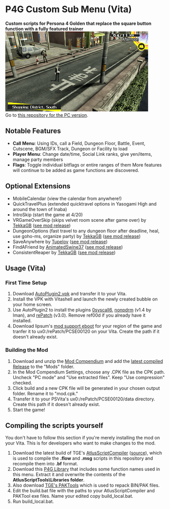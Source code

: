 # P4G Custom Sub Menu (Vita)
**Custom scripts for Persona 4 Golden that replace the square button function with a fully featured trainer**  
<img src="/Screenshots/modmenu.gif?raw=true">  
Go to [this repository for the PC version](https://github.com/ShrineFox/Persona-4-Golden-Mod-Menu).
## Notable Features
- **Call Menu**: Using IDs, call a Field, Dungeon Floor, Battle, Event, Cutscene, BGM/SFX Track, Dungeon or Facility to load
- **Player Menu**: Change date/time, Social Link ranks, give yen/items, manage party members
- **Flags**: Toggle individual bitflags or entire ranges of them
More features will continue to be added as game functions are discovered.
## Optional Extensions
- MobileCalendar (view the calendar from anywhere!)
- QuickTravelPlus (extended quicktravel options in Yasogami High and around the town of Inaba)
- IntroSkip (start the game at 4/20)
- VRGameOverSkip (skips velvet room scene after game over) by [TekkaGB](https://github.com/TekkaGB) ([see mod release](https://gamebanana.com/gamefiles/13301))
- DungeonOptions (fast travel to any dungeon floor after deadline, heal, use goho-ms, organize party) by [TekkaGB](https://github.com/TekkaGB) ([see mod release](https://gamebanana.com/gamefiles/13356))
- SaveAnywhere by [Tupelov](https://github.com/Tupelov) ([see mod release](https://gamebanana.com/gamefiles/13318))
- FindAFriend by [AnimatedSwine37](https://gamebanana.com/members/1742760) ([see mod release](https://gamebanana.com/gamefiles/12921))
- ConsistentReaper by [TekkaGB](https://github.com/TekkaGB) ([see mod release](https://gamebanana.com/gamefiles/13381))
## Usage (Vita)
### First Time Setup
1. Download [AutoPlugin2.vpk](https://github.com/ONElua/AutoPlugin2/releases) and transfer it to your Vita.
2. Install the VPK with Vitashell and launch the newly created bubble on your home screen.
3. Use AutoPlugin2 to install the plugins [0syscall6](https://github.com/SKGleba/0syscall6/releases), [nonpdrm](https://sites.google.com/site/theleecherman/) (v1.4 by lman), and [rePatch](https://github.com/dots-tb/rePatch-reDux0/releases) (v3.0). Remove ref00d if you already have it installed.
4. Download lipsum's [mod support eboot](https://amicitia.github.io/post/p4g-mod-cpk) for your region of the game and tranfer it to ux0:/rePatch/PCSE00120 on your Vita. Create the path if it doesn't already exist.
### Building the Mod
1. Download and unzip the [Mod Compendium](https://gamebanana.com/tools/6878) and add the [latest compiled Release](https://github.com/TGEnigma/Mod-Compendium/releases) to the "Mods" folder.
2. In the Mod Compendium Settings, choose any .CPK file as the CPK path. Uncheck "PC mode" and "Use extracted files". Keep "Use compression" checked.
3. Click build and a new CPK file will be generated in your chosen output folder. Rename it to "mod.cpk."
4. Transfer it to your PSVita's ux0:/rePatch/PCSE00120/data directory. Create this path if it doesn't already exist.
5. Start the game!
## Compiling the scripts yourself
You don't have to follow this section if you're merely installing the mod on your Vita. This is for developers who want to make changes to the mod.
1. Download the latest build of TGE's [AtlusScriptCompiler](https://ci.appveyor.com/project/TGEnigma/atlusscripttoolchain/build/artifacts) ([source](https://github.com/TGEnigma/AtlusScriptToolchain)), which is used to compile the **.flow** and **.msg** scripts in this repository and recompile them into **.bf** format.
2. Download this [P4G Library](https://github.com/Tupelov/Persona-Library) that includes some function names used in this menu. Extract it and overwrite the contents of the **AtlusScriptTools\Libraries folder**.
3. Also download [TGE's PAKTools](https://github.com/TGEnigma/AtlusFileSystemLibrary/releases) which is used to repack BIN/PAK files.
4. Edit the build.bat file with the paths to your AtlusScriptCompiler and PAKTool exe files. Name your edited copy build_local.bat.
5. Run build_local.bat.
